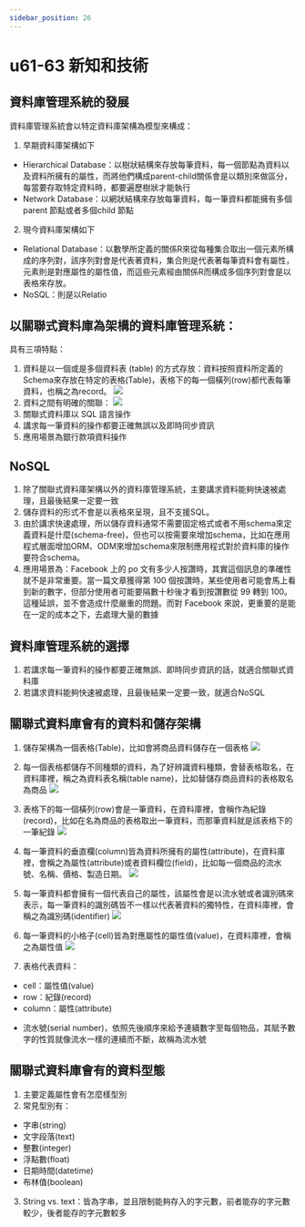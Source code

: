 ```yaml
---
sidebar_position: 26
---
```


# u61-63 新知和技術 

## 資料庫管理系統的發展
資料庫管理系統會以特定資料庫架構為模型來構成：
1. 早期資料庫架構如下
  - Hierarchical Database：以樹狀結構來存放每筆資料，每一個節點為資料以及資料所擁有的屬性，而將他們構成parent-child關係會是以類別來做區分，每當要存取特定資料時，都要遍歷樹狀才能執行
  - Network Database：以網狀結構來存放每筆資料，每一筆資料都能擁有多個parent 節點或者多個child 節點

2. 現今資料庫架構如下
  - Relational Database：以數學所定義的關係R來從每種集合取出一個元素所構成的序列對，該序列對會是代表著資料，集合則是代表著每筆資料會有屬性，元素則是對應屬性的屬性值，而這些元素經由關係R而構成多個序列對會是以表格來存放。
  - NoSQL：則是以Relatio



## 以關聯式資料庫為架構的資料庫管理系統：
具有三項特點：
1. 資料是以一個或是多個資料表 (table) 的方式存放：資料按照資料所定義的Schema來存放在特定的表格(Table)，表格下的每一個橫列(row)都代表每筆資料，也稱之為record。
![](https://res.cloudinary.com/dqfxgtyoi/image/upload/v1641923278/blog/database/relation_ygdqfg.png)
2. 資料之間有明確的關聯：
![](https://res.cloudinary.com/dqfxgtyoi/image/upload/v1641923277/blog/database/relationship_sryoyf.png)
3. 關聯式資料庫以 SQL 語言操作
4. 講求每一筆資料的操作都要正確無誤以及即時同步資訊
5. 應用場景為銀行款項資料操作


## NoSQL
1. 除了關聯式資料庫架構以外的資料庫管理系統，主要講求資料能夠快速被處理，且最後結果一定要一致
2. 儲存資料的形式不會是以表格來呈現，且不支援SQL。
3. 由於講求快速處理，所以儲存資料通常不需要固定格式或者不用schema來定義資料是什麼(schema-free)，但也可以按需要來增加schema，比如在應用程式層面增加ORM、ODM來增加schema來限制應用程式對於資料庫的操作要符合schema。
4. 應用場景為：Facebook 上的 po 文有多少人按讚時，其實這個訊息的準確性就不是非常重要。當一篇文章獲得第 100 個按讚時，某些使用者可能會馬上看到新的數字，但部分使用者可能要隔數十秒後才看到按讚數從 99 轉到 100。這種延誤，並不會造成什麼嚴重的問題。而對 Facebook 來說，更重要的是能在一定的成本之下，去處理大量的數據

## 資料庫管理系統的選擇
1. 若講求每一筆資料的操作都要正確無誤、即時同步資訊的話，就適合關聯式資料庫
2. 若講求資料能夠快速被處理，且最後結果一定要一致，就適合NoSQL



## 關聯式資料庫會有的資料和儲存架構
1. 儲存架構為一個表格(Table)，比如會將商品資料儲存在一個表格
![](https://res.cloudinary.com/dqfxgtyoi/image/upload/v1641926641/blog/database/table_db_o9nx01.png)
2. 每一個表格都儲存不同種類的資料，為了好辨識資料種類，會替表格取名，在資料庫裡，稱之為資料表名稱(table name)，比如替儲存商品資料的表格取名為商品
![](https://res.cloudinary.com/dqfxgtyoi/image/upload/v1641926640/blog/database/tablename_db_bur5j5.png)

3. 表格下的每一個橫列(row)會是一筆資料，在資料庫裡，會稱作為紀錄(record)，比如在名為商品的表格取出一筆資料，而那筆資料就是該表格下的一筆紀錄
![](https://res.cloudinary.com/dqfxgtyoi/image/upload/v1641926640/blog/database/record_db_ons1qt.png)

4. 每一筆資料的垂直欄(column)皆為資料所擁有的屬性(attribute)，在資料庫裡，會稱之為屬性(attribute)或者資料欄位(field)，比如每一個商品的流水號、名稱、價格、製造日期。
![](https://res.cloudinary.com/dqfxgtyoi/image/upload/v1641926640/blog/database/attribute_db_pn0k97.png)


5. 每一筆資料都會擁有一個代表自己的屬性，該屬性會是以流水號或者識別碼來表示，每一筆資料的識別碼皆不一樣以代表著資料的獨特性，在資料庫裡，會稱之為識別碼(identifier)
![](https://res.cloudinary.com/dqfxgtyoi/image/upload/v1641926641/blog/database/identifier_db_yowaer.png)

6. 每一筆資料的小格子(cell)皆為對應屬性的屬性值(value)，在資料庫裡，會稱之為屬性值
![](https://res.cloudinary.com/dqfxgtyoi/image/upload/v1641926640/blog/database/value_db_o8bdrj.png)


7. 表格代表資料：
  - cell：屬性值(value)
  - row：紀錄(record)
  - column：屬性(attribute)

* 流水號(serial number)，依照先後順序來給予連續數字至每個物品，其賦予數字的性質就像流水一樣的連續而不斷，故稱為流水號



## 關聯式資料庫會有的資料型態
1. 主要定義屬性會有怎麼樣型別
2. 常見型別有：
  - 字串(string)
  - 文字段落(text)
  - 整數(integer)
  - 浮點數(float)
  - 日期時間(datetime)
  - 布林值(boolean)
3. String vs. text：皆為字串，並且限制能夠存入的字元數，前者能存的字元數較少，後者能存的字元數較多
